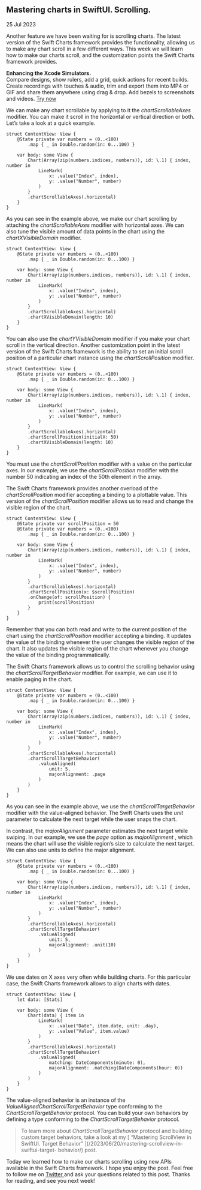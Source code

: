 ##  Mastering charts in SwiftUI. Scrolling.

25 Jul 2023

Another feature we have been waiting for is scrolling charts. The latest
version of the Swift Charts framework provides the functionality, allowing us
to make any chart scroll in a few different ways. This week we will learn how
to make our charts scroll, and the customization points the Swift Charts
framework provides.

**Enhancing the Xcode Simulators.**  
Compare designs, show rulers, add a grid, quick actions for recent builds.
Create recordings with touches & audio, trim and export them into MP4 or GIF
and share them anywhere using drag & drop. Add bezels to screenshots and
videos. [ Try now ](https://gumroad.com/a/931293139/ftvbh)

We can make any chart scrollable by applying to it the _chartScrollableAxes_
modifier. You can make it scroll in the horizontal or vertical direction or
both. Let’s take a look at a quick example.

    
    
    struct ContentView: View {
        @State private var numbers = (0..<100)
            .map { _ in Double.random(in: 0...100) }
        
        var body: some View {
            Chart(Array(zip(numbers.indices, numbers)), id: \.1) { index, number in
                LineMark(
                    x: .value("Index", index),
                    y: .value("Number", number)
                )
            }
            .chartScrollableAxes(.horizontal)
        }
    }
    

As you can see in the example above, we make our chart scrolling by attaching
the _chartScrollableAxes_ modifier with horizontal axes. We can also tune the
visible amount of data points in the chart using the _chartXVisibleDomain_
modifier.

    
    
    struct ContentView: View {
        @State private var numbers = (0..<100)
            .map { _ in Double.random(in: 0...100) }
        
        var body: some View {
            Chart(Array(zip(numbers.indices, numbers)), id: \.1) { index, number in
                LineMark(
                    x: .value("Index", index),
                    y: .value("Number", number)
                )
            }
            .chartScrollableAxes(.horizontal)
            .chartXVisibleDomain(length: 10)
        }
    }
    

You can also use the _chartYVisibleDomain_ modifier if you make your chart
scroll in the vertical direction. Another customization point in the latest
version of the Swift Charts framework is the ability to set an initial scroll
position of a particular chart instance using the _chartScrollPosition_
modifier.

    
    
    struct ContentView: View {
        @State private var numbers = (0..<100)
            .map { _ in Double.random(in: 0...100) }
        
        var body: some View {
            Chart(Array(zip(numbers.indices, numbers)), id: \.1) { index, number in
                LineMark(
                    x: .value("Index", index),
                    y: .value("Number", number)
                )
            }
            .chartScrollableAxes(.horizontal)
            .chartScrollPosition(initialX: 50)
            .chartXVisibleDomain(length: 10)
        }
    }
    

You must use the _chartScrollPosition_ modifier with a value on the particular
axes. In our example, we use the _chartScrollPosition_ modifier with the
number 50 indicating an index of the 50th element in the array.

The Swift Charts framework provides another overload of the
_chartScrollPosition_ modifier accepting a binding to a plottable value. This
version of the _chartScrollPosition_ modifier allows us to read and change the
visible region of the chart.

    
    
    struct ContentView: View {
        @State private var scrollPosition = 50
        @State private var numbers = (0..<100)
            .map { _ in Double.random(in: 0...100) }
        
        var body: some View {
            Chart(Array(zip(numbers.indices, numbers)), id: \.1) { index, number in
                LineMark(
                    x: .value("Index", index),
                    y: .value("Number", number)
                )
            }
            .chartScrollableAxes(.horizontal)
            .chartScrollPosition(x: $scrollPosition)
            .onChange(of: scrollPosition) {
                print(scrollPosition)
            }
        }
    }
    

Remember that you can both read and write to the current position of the chart
using the _chartScrollPosition_ modifier accepting a binding. It updates the
value of the binding whenever the user changes the visible region of the
chart. It also updates the visible region of the chart whenever you change the
value of the binding programmatically.

The Swift Charts framework allows us to control the scrolling behavior using
the _chartScrollTargetBehavior_ modifier. For example, we can use it to enable
paging in the chart.

    
    
    struct ContentView: View {
        @State private var numbers = (0..<100)
            .map { _ in Double.random(in: 0...100) }
        
        var body: some View {
            Chart(Array(zip(numbers.indices, numbers)), id: \.1) { index, number in
                LineMark(
                    x: .value("Index", index),
                    y: .value("Number", number)
                )
            }
            .chartScrollableAxes(.horizontal)
            .chartScrollTargetBehavior(
                .valueAligned(
                    unit: 5, 
                    majorAlignment: .page
                )
            )
        }
    }
    

As you can see in the example above, we use the _chartScrollTargetBehavior_
modifier with the value-aligned behavior. The Swift Charts uses the _unit_
parameter to calculate the next target while the user snaps the chart.

In contrast, the _majorAlignment_ parameter estimates the next target while
swiping. In our example, we use the _page_ option as _majorAlignment_ , which
means the chart will use the visible region’s size to calculate the next
target. We can also use units to define the major alignment.

    
    
    struct ContentView: View {
        @State private var numbers = (0..<100)
            .map { _ in Double.random(in: 0...100) }
        
        var body: some View {
            Chart(Array(zip(numbers.indices, numbers)), id: \.1) { index, number in
                LineMark(
                    x: .value("Index", index),
                    y: .value("Number", number)
                )
            }
            .chartScrollableAxes(.horizontal)
            .chartScrollTargetBehavior(
                .valueAligned(
                    unit: 5,
                    majorAlignment: .unit(10)
                )
            )
        }
    }
    

We use dates on X axes very often while building charts. For this particular
case, the Swift Charts framework allows to align charts with dates.

    
    
    struct ContentView: View {
        let data: [Stats]
        
        var body: some View {
            Chart(data) { item in
                LineMark(
                    x: .value("Date", item.date, unit: .day),
                    y: .value("Value", item.value)
                )
            }
            .chartScrollableAxes(.horizontal)
            .chartScrollTargetBehavior(
                .valueAligned(
                    matching: DateComponents(minute: 0),
                    majorAlignment: .matching(DateComponents(hour: 0))
                )
            )
        }
    }
    

The value-aligned behavior is an instance of the
_ValueAlignedChartScrollTargetBehavior_ type conforming to the
_ChartScrollTargetBehavior_ protocol. You can build your own behaviors by
defining a type conforming to the _ChartScrollTargetBehavior_ protocol.

> To learn more about _ChartScrollTargetBehavior_ protocol and building custom
> target behaviors, take a look at my [ “Mastering ScrollView in SwiftUI.
> Target Behavior” ](/2023/06/20/mastering-scrollview-in-swiftui-target-
> behavior/) post.

Today we learned how to make our charts scrolling using new APIs available in
the Swift Charts framework. I hope you enjoy the post. Feel free to follow me
on [ Twitter ](https://twitter.com/mecid) and ask your questions related to
this post. Thanks for reading, and see you next week!

